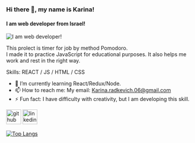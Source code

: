 ### Hi there 👋, my name is Karina!
#### I am web developer from Israel!
![I am web developer!](https://images.unsplash.com/photo-1517694712202-14dd9538aa97?q=80&w=2070&auto=format&fit=crop&ixlib=rb-4.0.3&ixid=M3wxMjA3fDB8MHxwaG90by1wYWdlfHx8fGVufDB8fHx8fA%3D%3D)

This prolect is timer for job by method Pomodoro.
<br>
I made it to practice JavaScript for educational purposes. It also helps me work and rest in the right way.

Skills: REACT / JS / HTML / CSS

- 🌱 I’m currently learning React/Redux/Node. 
- 📫 How to reach me: My email: Karina.radkevich.06@gmail.com 
- ⚡ Fun fact:  I have difficulty with creativity, but I am developing this skill. 


[<img src='https://cdn.jsdelivr.net/npm/simple-icons@3.0.1/icons/github.svg' alt='github' height='40'>](https://github.com/KarinaRadkevich)  [<img src='https://cdn.jsdelivr.net/npm/simple-icons@3.0.1/icons/linkedin.svg' alt='linkedin' height='40'>](https://www.linkedin.com/in/KarinaRadkevich/)  

[![Top Langs](https://github-readme-stats.vercel.app/api/top-langs/?username=KarinaRadkevich)](https://github.com/anuraghazra/github-readme-stats)

